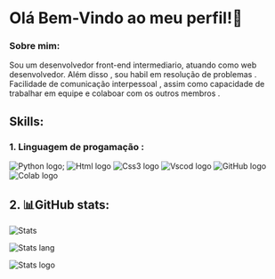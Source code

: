 # Olá Bem-Vindo ao meu perfil!🎉

### Sobre mim:

Sou um desenvolvedor front-end intermediario, atuando como web desenvolvedor.
Além disso , sou habil em resolução de problemas . 
Facilidade de comunicação interpessoal , assim como capacidade de 
trabalhar em equipe e colaboar com os outros membros .

## Skills:

###  1. Linguagem de progamação :

![Python logo](https://img.shields.io/badge/Python-FFD43B?style=for-the-badge&logo=python&logoColor=blue);
![Html logo](https://img.shields.io/badge/HTML5-E34F26?style=for-the-badge&logo=html5&logoColor=white)
![Css3 logo](https://img.shields.io/badge/CSS3-1572B6?style=for-the-badge&logo=css3&logoColor=white)
![Vscod logo](https://img.shields.io/badge/Visual_Studio_Code-0078D4?style=for-the-badge&logo=visual%20studio%20code&logoColor=white)
![GitHub logo](https://img.shields.io/badge/GitHub-100000?style=for-the-badge&logo=github&logoColor=white)
![Colab logo](https://img.shields.io/badge/Colab-F9AB00?style=for-the-badge&logo=googlecolab&color=525252)

## 2. 📊GitHub stats:

![Stats](https://github-readme-stats.vercel.app/api?username=Mcmc45&theme=blue-green)

![Stats lang](https://github-readme-stats.vercel.app/api/top-langs/?username=Mcmc45&theme=blue-green)


![Stats logo](https://github-readme-stats.vercel.app/api/top-langs/?username=Mcmc45anuraghazra&hide_progress=true&theme=gruvbox&rank_icon=github)


